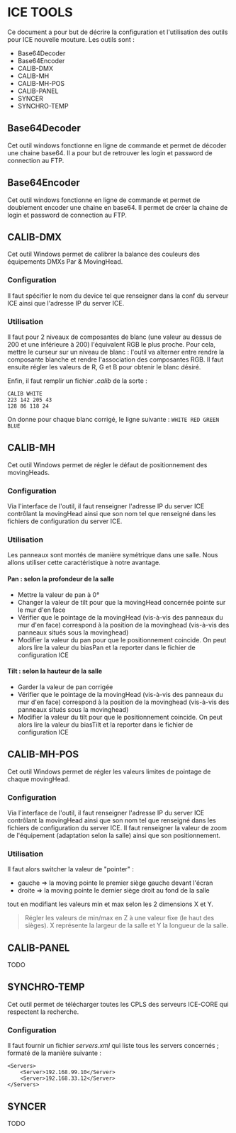 # ICE TOOLS

Ce document a pour but de décrire la configuration et l'utilisation des outils pour ICE nouvelle mouture.
Les outils sont  : 

- Base64Decoder
- Base64Encoder
- CALIB-DMX
- CALIB-MH
- CALIB-MH-POS
- CALIB-PANEL
- SYNCER
- SYNCHRO-TEMP

## Base64Decoder

Cet outil windows fonctionne en ligne de commande et permet de décoder une chaine base64.
Il a pour but de retrouver les login et password de connection au FTP.

## Base64Encoder

Cet outil windows fonctionne en ligne de commande et permet de doublement encoder une chaine en base64.
Il permet de créer la chaine de login et password de connection au FTP.

## CALIB-DMX

Cet outil Windows permet de calibrer la balance des couleurs des équipements DMXs Par & MovingHead.

### Configuration

Il faut spécifier le nom du device tel que renseigner dans la conf du serveur ICE ainsi que l'adresse IP du server ICE.

### Utilisation

Il faut pour 2 niveaux de composantes de blanc (une valeur au dessus de 200 et une inférieure à 200) l'équivalent RGB le plus proche. 
Pour cela, mettre le curseur sur un niveau de blanc : l'outil va alterner entre rendre la composante blanche et rendre l'association des composantes RGB.
Il faut ensuite régler les valeurs de R, G et B pour obtenir le blanc désiré.

Enfin, il faut remplir un fichier *.calib* de la sorte : 

```
CALIB WHITE
223 142 205 43
128 86 118 24
```

On donne pour chaque blanc corrigé, le ligne suivante : `WHITE RED GREEN BLUE`

## CALIB-MH

Cet outil Windows permet de régler le défaut de positionnement des movingHeads.

### Configuration

Via l'interface de l'outil, il faut renseigner l'adresse IP du server ICE contrôlant la movingHead ainsi que son nom tel que renseigné dans les fichiers de configuration du server ICE.

### Utilisation

Les panneaux sont montés de manière symétrique dans une salle. Nous allons utiliser cette caractéristique à notre avantage.

#### Pan : selon la profondeur de la salle

- Mettre la valeur de pan à 0°
- Changer la valeur de tilt pour que la movingHead concernée pointe sur le mur d'en face
- Vérifier que le pointage de la movingHead (vis-à-vis des panneaux du mur d'en face) correspond à la position de la movinghead (vis-à-vis des panneaux situés sous la movinghead)
- Modifier la valeur du pan pour que le positionnement coincide. On peut alors lire la valeur du biasPan et la reporter dans le fichier de configuration ICE

#### Tilt : selon la hauteur de la salle

- Garder la valeur de pan corrigée
- Vérifier que le pointage de la movingHead (vis-à-vis des panneaux du mur d'en face) correspond à la position de la movinghead (vis-à-vis des panneaux situés sous la movinghead)
- Modifier la valeur du tilt pour que le positionnement coincide. On peut alors lire la valeur du biasTilt et la reporter dans le fichier de configuration ICE

## CALIB-MH-POS

Cet outil Windows permet de régler les valeurs limites de pointage de chaque movingHead.

### Configuration

Via l'interface de l'outil, il faut renseigner l'adresse IP du server ICE contrôlant la movingHead ainsi que son nom tel que renseigné dans les fichiers de configuration du server ICE.
Il faut renseigner la valeur de zoom de l'équipement (adaptation selon la salle) ainsi que son positionnement.

### Utilisation

Il faut alors switcher la valeur de "pointer" : 

- gauche => la moving pointe le premier siège gauche devant l'écran
- droite => la moving pointe le dernier siège droit au fond de la salle

tout en modifiant les valeurs min et max selon les 2 dimensions X et Y.

> Régler les valeurs de min/max en Z à une valeur fixe (le haut des sièges).
> X représente la largeur de la salle et Y la longueur de la salle.

## CALIB-PANEL

TODO

## SYNCHRO-TEMP

Cet outil permet de télécharger toutes les CPLS des serveurs ICE-CORE qui respectent la recherche.

### Configuration

Il faut fournir un fichier *servers.xml* qui liste tous les servers concernés ; formaté de la manière suivante : 

```
<Servers>
	<Server>192.168.99.10</Server>
	<Server>192.168.33.12</Server>
</Servers>
```

## SYNCER

TODO